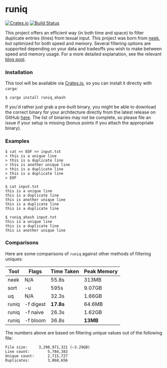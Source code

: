 # runiq
[![Crates.io](https://img.shields.io/crates/v/runiq.svg)](https://crates.io/crates/runiq) [![Build Status](https://img.shields.io/github/actions/workflow/status/sero01000/runiq_ahash/rust.yml)](https://github.com/sero01000/runiq_ahash/actions)

This project offers an efficient way (in both time and space) to filter duplicate entries (lines) from texual input. This project was born from [neek](https://github.com/whitfin/neek), but optimized for both speed and memory. Several filtering options are supported depending on your data and tradeoffs you wish to make between speed and memory usage. For a more detailed explanation, see the relevant [blog post](https://whitfin.io/filtering-unique-logs-using-rust/).

### Installation

This tool will be available via [Crates.io](https://crates.io/crates/runiq), so you can install it directly with `cargo`:

```shell
$ cargo install runiq_ahash
```

If you'd rather just grab a pre-built binary, you might be able to download the correct binary for your architecture directly from the latest release on GitHub [here](https://github.com/sero01000/runiq_ahash/releases/latest). The list of binaries may not be complete, so please file an issue if your setup is missing (bonus points if you attach the appropriate binary).

### Examples

```shell
$ cat << EOF >> input.txt
> this is a unique line
> this is a duplicate line
> this is another unique line
> this is a duplicate line
> this is a duplicate line
> EOF

$ cat input.txt
this is a unique line
this is a duplicate line
this is another unique line
this is a duplicate line
this is a duplicate line

$ runiq_ahash input.txt
this is a unique line
this is a duplicate line
this is another unique line
```

### Comparisons

Here are some comparisons of `runiq` against other methods of filtering uniques:

| Tool  | Flags     | Time Taken     | Peak Memory     |
|-------|-----------|----------------|-----------------|
| neek  | N/A       | 55.8s          | 313MB           |
| sort  | -u        | 595s           | 9.07GB          |
| uq    | N/A       | 32.3s          | 1.66GB          |
| runiq | -f digest | **17.8s**      | 64.6MB          |
| runiq | -f naive  | 26.3s          | 1.62GB          |
| runiq | -f bloom  | 36.8s          | **13MB**        |

The numbers above are based on filtering unique values out of the following file:

```
File size:     3,290,971,321 (~3.29GB)
Line count:        5,784,383
Unique count:      2,715,727
Duplicates:        3,068,656
```
